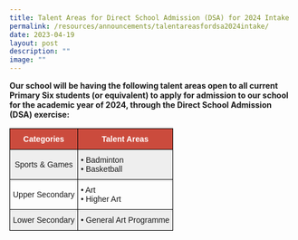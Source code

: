 ```yaml
---
title: Talent Areas for Direct School Admission (DSA) for 2024 Intake
permalink: /resources/announcements/talentareasfordsa2024intake/
date: 2023-04-19
layout: post
description: ""
image: ""
---
```

**Our school will be having the following talent areas open to all current Primary Six students (or equivalent) to apply for admission to our school for the academic year of 2024, through the Direct School Admission (DSA) exercise:**



<style type="text/css">
.tg  {border-collapse:collapse;border-spacing:0;}
.tg td{border-color:black;border-style:solid;border-width:1px;font-family:Arial, sans-serif;font-size:14px;
  overflow:hidden;padding:10px 5px;word-break:normal;}
.tg th{border-color:black;border-style:solid;border-width:1px;font-family:Arial, sans-serif;font-size:14px;
  font-weight:normal;overflow:hidden;padding:10px 5px;word-break:normal;}
.tg .tg-43yd{background-color:#CB4B3D;color:#FFF;font-weight:bold;text-align:center;vertical-align:middle}
.tg .tg-mgsp{background-color:#EEE;text-align:center;vertical-align:middle}
.tg .tg-r5gp{background-color:#EEE;text-align:left;vertical-align:top}
.tg .tg-nrix{text-align:center;vertical-align:middle}
.tg .tg-0lax{text-align:left;vertical-align:top}
</style>
<table class="tg">
<thead>
  <tr>
    <th class="tg-43yd"><span style="color:#FFF;background-color:#CB4B3D">Categories</span></th>
    <th class="tg-43yd"><span style="color:#FFF;background-color:#CB4B3D">Talent Areas</span></th>
  </tr>
</thead>
<tbody>
  <tr>
    <td class="tg-mgsp">Sports &amp; Games</td>
    <td class="tg-r5gp"><span style="font-weight:400;font-style:normal">• </span>Badminton<br><span style="font-weight:400;font-style:normal">•</span> Basketball</td>
  </tr>
  <tr>
    <td class="tg-nrix">Upper Secondary</td>
    <td class="tg-0lax"><span style="font-weight:400;font-style:normal">• </span>Art<br><span style="font-weight:400;font-style:normal">• </span>Higher Art</td>
  </tr>
	<tr>
    <td class="tg-mgsp">Lower Secondary</td>
    <td class="tg-r5gp"><span style="font-weight:400;font-style:normal">• </span>General Art Programme</td>
  </tr>
</tbody>
</table>